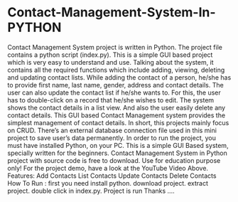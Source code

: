 # Contact-Management-System-In-PYTHON
Contact Management System project is written in Python. The project file contains a python script (index.py). This is a simple GUI based project which is very easy to understand and use. Talking about the system, it contains all the required functions which include adding, viewing, deleting and updating contact lists. While adding the contact of a person, he/she has to provide first name, last name, gender, address and contact details. The user can also update the contact list if he/she wants to. For this, the user has to double-click on a record that he/she wishes to edit. The system shows the contact details in a list view. And also the user easily delete any contact details.
This GUI based Contact Management system provides the simplest management of contact details. In short, this projects mainly focus on CRUD. There’s an external database connection file used in this mini project to save user’s data permanently. In order to run the project, you must have installed Python, on your PC. This is a simple GUI Based system, specially written for the beginners. Contact Management System in Python project with source code is free to download. Use for education purpose only! For the project demo, have a look at the YouTube Video  Above.
Features:
Add Contacts
List Contacts
Update Contacts
Delete Contacts
How To Run :
first you need install python.
download project.
extract project.
double click in index.py.
Project is run
Thanks ....
